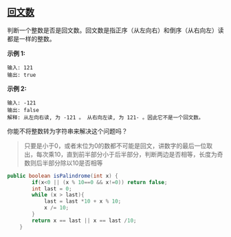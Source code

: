 ## [回文数](https://leetcode-cn.com/problems/palindrome-number/)

判断一个整数是否是回文数。回文数是指正序（从左向右）和倒序（从右向左）读都是一样的整数。

**示例 1:**

```
输入: 121
输出: true
```

**示例 2:**

```
输入: -121
输出: false
解释: 从左向右读, 为 -121 。 从右向左读, 为 121- 。因此它不是一个回文数。
```

你能不将整数转为字符串来解决这个问题吗？

> 只要是小于0，或者末位为0的数都不可能是回文，讲数字的最后一位取出，每次乘10，直到前半部分小于后半部分，判断两边是否相等，长度为奇数则后半部分除以10是否相等

```java
public boolean isPalindrome(int x) {
        if(x<0 || (x % 10==0 && x!=0)) return false;
        int last = 0;
        while (x > last){
            last = last *10 + x % 10;
            x /= 10;
        }
        return x == last || x == last /10;
    }
```

